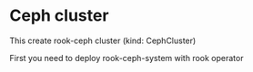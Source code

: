 # Ceph cluster

This create rook-ceph cluster (kind: CephCluster)

First you need to deploy rook-ceph-system with rook operator
